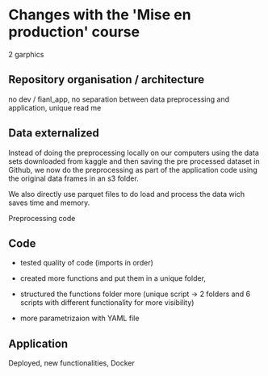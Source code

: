 # Changes with the 'Mise en production' course

2 garphics 


## Repository organisation / architecture
no dev / fianl_app, no separation between data preprocessing and application, unique read me



## Data externalized

Instead of doing the preprocessing locally on our computers using the data sets downloaded from kaggle and then saving the pre processed dataset in Github, we now do the preprocessing as part of the application code using the original data frames in an s3 folder.

We also directly use parquet files to do load and process the data wich saves time and memory.

Preprocessing code 

## Code

- tested quality of code (imports in order)

- created more functions and put them in a unique folder, 

- structured the functions folder more (unique script -> 2 folders and 6 scripts with different functionality for more visibility)

- more parametrizaion with YAML file


## Application

Deployed, new functionalities, Docker
